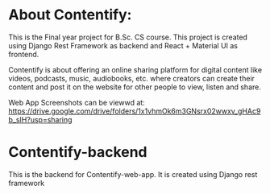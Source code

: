 # About Contentify:
This is the Final year project for B.Sc. CS course. This project is created using Django Rest Framework as backend and React + Material UI as frontend.

Contentify is about offering an online sharing platform for digital content like videos, 
podcasts, music, audiobooks, etc. where creators can create their content and post it on the website for other people to view, listen and share.

Web App Screenshots can be viewwd at:
https://drive.google.com/drive/folders/1x1vhmOk6m3GNsrx02wwxv_gHAc9b_sIH?usp=sharing

# Contentify-backend
This is the backend for Contentify-web-app. It is created using Django rest framework
